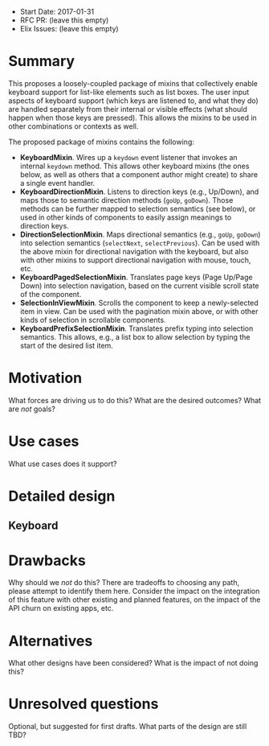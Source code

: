 - Start Date: 2017-01-31
- RFC PR: (leave this empty)
- Elix Issues: (leave this empty)


# Summary

This proposes a loosely-coupled package of mixins that collectively enable
keyboard support for list-like elements such as list boxes. The user input
aspects of keyboard support (which keys are listened to, and what they do) are
handled separately from their internal or visible effects (what should happen
when those keys are pressed). This allows the mixins to be used in other
combinations or contexts as well.

The proposed package of mixins contains the following:

* **KeyboardMixin**. Wires up a `keydown` event listener that invokes an
  internal `keydown` method. This allows other keyboard mixins (the ones below,
  as well as others that a component author might create) to share a single
  event handler.
* **KeyboardDirectionMixin**. Listens to direction keys (e.g., Up/Down), and
  maps those to semantic direction methods (`goUp`, `goDown`). Those methods can
  be further mapped to selection semantics (see below), or used in other kinds
  of components to easily assign meanings to direction keys.
* **DirectionSelectionMixin**. Maps directional semantics (e.g., `goUp`,
  `goDown`) into selection semantics (`selectNext`, `selectPrevious`). Can be
  used with the above mixin for directional navigation with the keyboard, but
  also with other mixins to support directional navigation with mouse, touch,
  etc.
* **KeyboardPagedSelectionMixin**. Translates page keys (Page Up/Page Down) into
  selection navigation, based on the current visible scroll state of the
  component.
* **SelectionInViewMixin**. Scrolls the component to keep a newly-selected item
  in view. Can be used with the pagination mixin above, or with other kinds of
  selection in scrollable components.
* **KeyboardPrefixSelectionMixin**. Translates prefix typing into selection
  semantics. This allows, e.g., a list box to allow selection by typing the
  start of the desired list item.


# Motivation

What forces are driving us to do this?
What are the desired outcomes?
What are *not* goals?


# Use cases

What use cases does it support?


# Detailed design


## Keyboard


# Drawbacks

Why should we *not* do this? There are tradeoffs to choosing any path, please
attempt to identify them here. Consider the impact on the integration of this
feature with other existing and planned features, on the impact of the API churn
on existing apps, etc.


# Alternatives

What other designs have been considered? What is the impact of not doing this?


# Unresolved questions

Optional, but suggested for first drafts. What parts of the design are still
TBD?